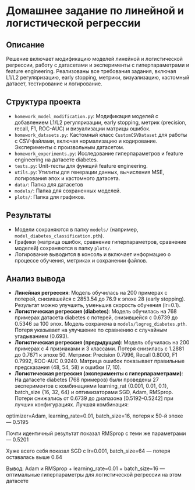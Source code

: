 # Домашнее задание по линейной и логистической регрессии

## Описание
Решение включает модификацию моделей линейной и логистической регрессии, работу с датасетами и эксперименты с гиперпараметрами и feature engineering. Реализованы все требования задания, включая L1/L2 регуляризацию, early stopping, метрики, визуализацию, кастомный датасет, тестирование и логирование.

## Структура проекта
- `homework_model_modification.py`: Модификация моделей с добавлением L1/L2 регуляризации, early stopping, метрик (precision, recall, F1, ROC-AUC) и визуализации матрицы ошибок.
- `homework_datasets.py`: Кастомный класс `CustomCSVDataset` для работы с CSV-файлами, включая нормализацию и кодирование. Эксперименты с произвольным датасетом.
- `homework_experiments.py`: Исследование гиперпараметров и feature engineering на датасете diabetes.
- `tests.py`: Unit-тесты для функций feature engineering.
- `utils.py`: Утилиты для генерации данных, вычисления MSE, логирования эпох и кастомного датасета.
- `data/`: Папка для датасетов
- `models/`: Папка для сохраненных моделей.
- `plots/`: Папка для графиков.

## Результаты
- Модели сохраняются в папку `models/` (например, `model_diabetes_classification.pth`).
- Графики (матрица ошибок, сравнение гиперпараметров, сравнение моделей) сохраняются в папку `plots/`.
- Логирование выводится в консоль и включает информацию о процессе обучения, метриках и сохранении файлов.

## Анализ вывода
- **Линейная регрессия**: Модель обучилась на 200 примерах с потерей, снизившейся с 2853.54 до 76.9 к эпохе 28 (early stopping). Результат можно улучшить, уменьшив скорость обучения (lr=0.1).
- **Логистическая регрессия (diabetes)**: Модель обучилась на 768 примерах датасета diabetes с потерей, снизившейся с 0.6739 до 0.5346 за 100 эпох. Модель сохранена в `models/logreg_diabetes.pth`. Потеря указывает на улучшение по сравнению с случайным угадыванием (0.693).
- **Логистическая регрессия (предыдущая)**: Модель обучилась на 200 примерах с 4 признаками и 3 классами. Потеря снизилась с 1.2881 до 0.7671 к эпохе 50. Метрики: Precision 0.7996, Recall 0.8000, F1 0.7992, ROC-AUC 0.9240. Матрица ошибок показывает правильные предсказания (48, 54, 58) и ошибки (7, 10).
- **Логистическая регрессия (эксперименты с гиперпараметрами)**: На датасете diabetes (768 примеров) были проведены 27 экспериментов с комбинациями learning_rat {0.001, 0.01, 0.1}, batch_size {16, 32, 64} и оптимизаторами SGD, Adam, RMSprop. Потери снижались от 0.6739 до диапазона [0.5192–0.5242] при лучших конфигурациях. Лучшая комбинация:

optimizer=Adam, learning_rate=0.01, batch_size=16, потеря к 50-й эпохе — 0.5195

Почти идентичный результат показал RMSprop с теми же параметрами — 0.5201

Хуже всего себя показал SGD с lr=0.001, batch_size=64 — потеря оставалась выше 0.64

Вывод: Adam и RMSprop + learning_rate=0.01 + batch_size=16 — оптимальные гиперпараметры для логистической регрессии на этом датасете